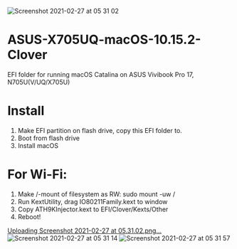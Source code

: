 ![Screenshot 2021-02-27 at 05 31 02](https://user-images.githubusercontent.com/13720261/109373006-8de9e480-78bd-11eb-8b81-3ae4b96192ef.png)
# ASUS-X705UQ-macOS-10.15.2-Clover
EFI folder for running macOS Catalina on ASUS Vivibook Pro 17, N705U(V/UQ/X705U)

# Install

1. Make EFI partition on flash drive, copy this EFI folder to.
2. Boot from flash drive
3. Install macOS

# For Wi-Fi:

1. Make /-mount of filesystem as RW: sudo mount -uw /
2. Run KextUtility, drag IO80211Family.kext to window
3. Copy ATH9KInjector.kext to EFI/Clover/Kexts/Other
4. Reboot!

[Uploading Screenshot 2021-02-27 at 05.31.02.png…]()
![Screenshot 2021-02-27 at 05 31 14](https://user-images.githubusercontent.com/13720261/109372921-2d5aa780-78bd-11eb-9f02-b6980ccacf37.png)
![Screenshot 2021-02-27 at 05 31 57](https://user-images.githubusercontent.com/13720261/109372923-2f246b00-78bd-11eb-8baa-0b8f9e559124.png)

